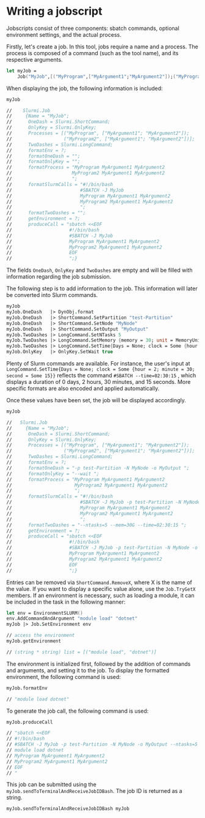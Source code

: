 # Writing a jobscript

Jobscripts consist of three components: sbatch commands, optional environment settings, and the actual process. 

Firstly, let's create a job. In this tool, jobs require a name and a process. The process is composed of a command (such as the tool name), and its respective arguments. 

```fsharp
let myJob =
    Job("MyJob",[("MyProgram",["MyArgument1";"MyArgument2"]);("MyProgram2",["MyArgument1";"MyArgument2"])])
```

When displaying the job, the following information is included: 

```fsharp
myJob 

//    Slurmi.Job
//     {Name = "MyJob";
//      OneDash = Slurmi.ShortCommand;
//      OnlyKey = Slurmi.OnlyKey;
//      Processes = [("MyProgram", ["MyArgument1"; "MyArgument2"]);
//                   ("MyProgram2", ["MyArgument1"; "MyArgument2"])];
//      TwoDashes = Slurmi.LongCommand;
//      formatEnv = ?;
//      formatOneDash = "";
//      formatOnlyKey = "";
//      formatProcess = "MyProgram MyArgument1 MyArgument2
//                      MyProgram2 MyArgument1 MyArgument2
//                      ";
//      formatSlurmCalls = "#!/bin/bash 
//                         #SBATCH -J MyJob 
//                         MyProgram MyArgument1 MyArgument2
//                         MyProgram2 MyArgument1 MyArgument2
//                         ";
//      formatTwoDashes = "";
//      getEnvironment = ?;
//      produceCall = "sbatch <<EOF
//                     #!/bin/bash 
//                     #SBATCH -J MyJob 
//                     MyProgram MyArgument1 MyArgument2
//                     MyProgram2 MyArgument1 MyArgument2
//                     EOF
//                     ";}

```
The fields `OneDash`, `OnlyKey` and `TwoDashes` are empty and will be filled with information regarding the job submission. 

The following step is to add information to the job. This information will later be converted into Slurm commands.

```fsharp 
myJob
myJob.OneDash   |> DynObj.format
myJob.OneDash   |> ShortCommand.SetPartition "test-Partition"
myJob.OneDash   |> ShortCommand.SetNode "MyNode"
myJob.OneDash   |> ShortCommand.SetOutput "MyOutput"
myJob.TwoDashes |> LongCommand.SetNTasks 5
myJob.TwoDashes |> LongCommand.SetMemory {memory = 30; unit = MemoryUnit.G }
myJob.TwoDashes |> LongCommand.SetTime{Days = None; clock = Some {hour = 2; minute = 30; second = Some 15}}
myJob.OnlyKey   |> OnlyKey.SetWait true 

```
Plenty of Slurm commands are available. For instance, the user's input at `LongCommand.SetTime{Days = None; clock = Some {hour = 2; minute = 30; second = Some 15}}` reflects the command `#SBATCH --time=02:30:15` , which displays a duration of 0 days, 2 hours, 30 minutes, and 15 seconds. More specific formats are also encoded and applied automatically.

Once these values have been set, the job will be displayed accordingly.

```fsharp
myJob 

//   Slurmi.Job
//     {Name = "MyJob";
//      OneDash = Slurmi.ShortCommand;
//      OnlyKey = Slurmi.OnlyKey;
//      Processes = [("MyProgram", ["MyArgument1"; "MyArgument2"]);
//                   ("MyProgram2", ["MyArgument1"; "MyArgument2"])];
//      TwoDashes = Slurmi.LongCommand;
//      formatEnv = ?;
//      formatOneDash = "-p test-Partition -N MyNode -o MyOutput ";
//      formatOnlyKey = "--wait ";
//      formatProcess = "MyProgram MyArgument1 MyArgument2
//                       MyProgram2 MyArgument1 MyArgument2
//                       ";
//      formatSlurmCalls = "#!/bin/bash 
//                         #SBATCH -J MyJob -p test-Partition -N MyNode -o MyOutput --ntasks=5 --mem=30G --time=02:30:15 --wait 
//                         MyProgram MyArgument1 MyArgument2
//                         MyProgram2 MyArgument1 MyArgument2
//                         ";
//      formatTwoDashes = "--ntasks=5 --mem=30G --time=02:30:15 ";
//      getEnvironment = ?;
//      produceCall = "sbatch <<EOF
//                     #!/bin/bash 
//                     #SBATCH -J MyJob -p test-Partition -N MyNode -o MyOutput --ntasks=5 --mem=30G --time=02:30:15 --wait 
//                     MyProgram MyArgument1 MyArgument2
//                     MyProgram2 MyArgument1 MyArgument2
//                     EOF
//                     ";}
```

Entries can be removed via `ShortCommand.RemoveX`, where X is the name of the value. If you want to display a specific value alone, use the `Job.TryGetX` members.
If an environment is necessary, such as loading a module, it can be included in the task in the following manner:

```fsharp
let env = EnvironmentSLURM()
env.AddCommandAndArgument "module load" "dotnet" 
myJob |> Job.SetEnvironment env

// access the environment
myJob.getEnvironment

// (string * string) list = [("module load", "dotnet")]
```

The environment is initialized first, followed by the addition of commands and arguments, and setting it to the job. 
To display the formatted environment, the following command is used: 

```fsharp
myJob.formatEnv

// "module load dotnet"
```



To generate the job call, the following command is used: 

```fsharp
myJob.produceCall

// "sbatch <<EOF
// #!/bin/bash 
// #SBATCH -J MyJob -p test-Partition -N MyNode -o MyOutput --ntasks=5 --mem=30G --time=02:30:15 --wait 
// module load dotnet
// MyProgram MyArgument1 MyArgument2
// MyProgram2 MyArgument1 MyArgument2
// EOF
// "
```

This job can be submitted using the `myJob.sendToTerminalAndReceiveJobIDBash`. 
The job ID is returned as a string. 

```fsharp
myJob.sendToTerminalAndReceiveJobIDBash myJob
```


